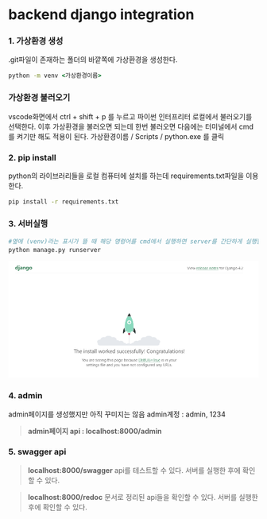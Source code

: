 # backend django integration

### 1. 가상환경 생성
.git파일이 존재하는 폴더의 바깥쪽에 가상환경을 생성한다.
```cmd
python -m venv <가상환경이름>
```
### 가상환경 불러오기
vscode화면에서 ctrl + shift + p 를 누르고 파이썬 인터프리터 로컬에서 불러오기를 선택한다. 이후 가상환경을 불러오면 되는데 한번 불러오면 다음에는 터미널에서 cmd를 켜기만 해도 적용이 된다.
가상환경이름 / Scripts / python.exe 를 클릭
### 2. pip install
python의 라이브러리들을 로컬 컴퓨터에 설치를 하는데 requirements.txt파일을 이용한다.
```cmd
pip install -r requirements.txt 
``` 
### 3. 서버실행
```python
#옆에 (venv)라는 표시가 뜰 때 해당 명령어를 cmd에서 실행하면 server를 간단하게 실행할 수 있다.
python manage.py runserver
```
![Alt text](image.png)
### 4. admin
admin페이지를 생성했지만 아직 꾸미지는 않음
admin계정 : admin, 1234
>**admin페이지 api : localhost:8000/admin**

### 5. swagger api
>**localhost:8000/swagger**
api를 테스트할 수 있다. 서버를 실행한 후에 확인할 수 있다.

>**localhost:8000/redoc**
문서로 정리된 api들을 확인할 수 있다. 서버를 실행한 후에 확인할 수 있다.